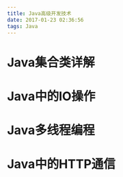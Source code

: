 ```yaml
---
title: Java高级开发技术
date: 2017-01-23 02:36:56
tags: Java
---
```

# Java集合类详解 

# Java中的IO操作

# Java多线程编程

# Java中的HTTP通信
